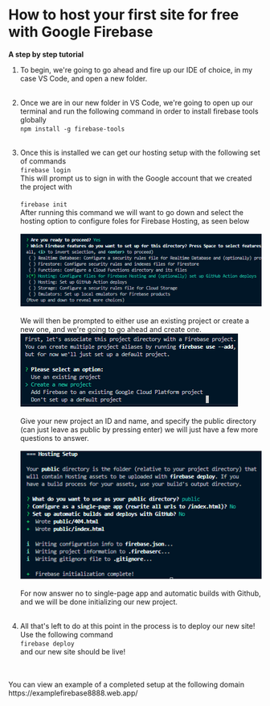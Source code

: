 # How to host your first site for free with Google Firebase

**A step by step tutorial**


1. To begin, we're going to go ahead and fire up our IDE of choice, in my case VS Code, and open a new folder. <br><br>

2. Once we are in our new folder in VS Code, we're going to open up our terminal and run the following command in order to install firebase tools globally <br>
`npm install -g firebase-tools` <br><br>
3. Once this is installed we can get our hosting setup with the following set of commands <br>
`firebase login` <br>
This will prompt us to sign in with the Google account that we created the project with <br><br>
`firebase init` <br>
After running this command we will want to go down and select the hosting option to configure foles for Firebase Hosting, as seen below <br><br>
![Alt text](image.png) <br><br>
We will then be prompted to either use an existing project or create a new one, and we're going to go ahead and create one.
![Alt text](newProject.png) <br><br>
Give your new project an ID and name, and specify the public directory (can just leave as public by pressing enter) we will just have a few more questions to answer. <br><br>
![init](init.png) <br><br>
For now answer no to single-page app and automatic builds with Github, and we will be done initializing our new project. <br><br>
4. All that's left to do at this point in the process is to deploy our new site!
<br>Use the following command <br>
`firebase deploy` <br>
and our new site should be live! <br><br>
<br>
You can view an example of a completed setup at the following domain https://examplefirebase8888.web.app/
